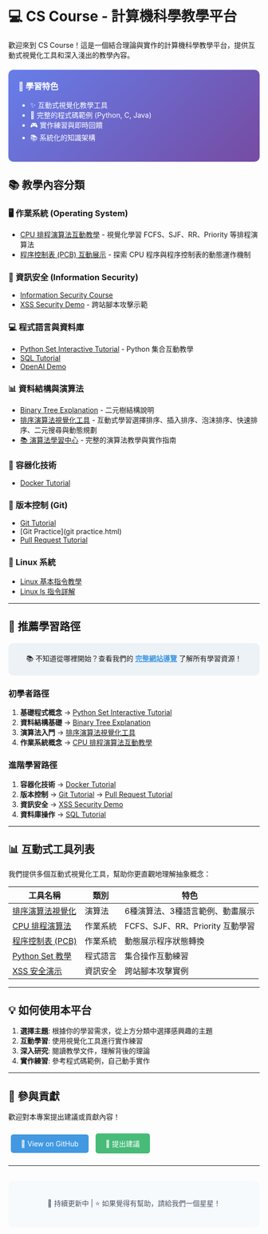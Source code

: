 # 💻 CS Course - 計算機科學教學平台

歡迎來到 CS Course！這是一個結合理論與實作的計算機科學教學平台，提供互動式視覺化工具和深入淺出的教學內容。

<div style="background: linear-gradient(135deg, #667eea 0%, #764ba2 100%); padding: 20px; border-radius: 10px; color: white; margin: 20px 0;">
  <h3 style="color: white; margin-top: 0;">🎯 學習特色</h3>
  <ul style="color: white;">
    <li>✨ 互動式視覺化教學工具</li>
    <li>📝 完整的程式碼範例 (Python, C, Java)</li>
    <li>🎮 實作練習與即時回饋</li>
    <li>📚 系統化的知識架構</li>
  </ul>
</div>

## 📚 教學內容分類

### 🖥️ 作業系統 (Operating System)
- [CPU 排程演算法互動教學](cpu_Scheduling.html) - 視覺化學習 FCFS、SJF、RR、Priority 等排程演算法
- [程序控制表 (PCB) 互動展示](cpu_pcb.html) - 探索 CPU 程序與程序控制表的動態運作機制

### 🔐 資訊安全 (Information Security)
- [Information Security Course](Information_Security_Course.md)
- [XSS Security Demo](xss-security-demo.html) - 跨站腳本攻擊示範

### 💻 程式語言與資料庫
- [Python Set Interactive Tutorial](python-set.html) - Python 集合互動教學
- [SQL Tutorial](SQL_Tutorial.md)
- [OpenAI Demo](OpenAI_Demo.ipynb)

### 📊 資料結構與演算法
- [Binary Tree Explanation](Binary_Tree_Explanation.md) - 二元樹結構說明
- [排序演算法視覺化工具](Sorting_algorithm.html) - 互動式學習選擇排序、插入排序、泡沫排序、快速排序、二元搜尋與動態規劃
- [📚 演算法學習中心](algorithms/) - 完整的演算法教學與實作指南

### 🐳 容器化技術
- [Docker Tutorial](Docker_Tutorial.md)

### 🔧 版本控制 (Git)
- [Git Tutorial](Git_Tutorial.md)
- [Git Practice](git practice.html)
- [Pull Request Tutorial](Pull_Request_Tutorial.md)

### 🐧 Linux 系統
- [Linux 基本指令教學](Linus基本指令.md)
- [Linux ls 指令詳解](linux_ls.html)

---

## 🚀 推薦學習路徑

<div style="background: #edf2f7; padding: 20px; border-radius: 10px; margin: 20px 0;">
  <p style="text-align: center; margin: 0;">
    📚 不知道從哪裡開始？查看我們的 
    <a href="sitemap/" style="font-weight: 600; color: #4299e1;">完整網站導覽</a> 
    了解所有學習資源！
  </p>
</div>

### 初學者路徑
1. **基礎程式概念** → [Python Set Interactive Tutorial](python-set.html)
2. **資料結構基礎** → [Binary Tree Explanation](Binary_Tree_Explanation.md)
3. **演算法入門** → [排序演算法視覺化工具](Sorting_algorithm.html)
4. **作業系統概念** → [CPU 排程演算法互動教學](cpu_Scheduling.html)

### 進階學習路徑
1. **容器化技術** → [Docker Tutorial](Docker_Tutorial.md)
2. **版本控制** → [Git Tutorial](Git_Tutorial.md) → [Pull Request Tutorial](Pull_Request_Tutorial.md)
3. **資訊安全** → [XSS Security Demo](xss-security-demo.html)
4. **資料庫操作** → [SQL Tutorial](SQL_Tutorial.md)

---

## 📊 互動式工具列表

我們提供多個互動式視覺化工具，幫助你更直觀地理解抽象概念：

| 工具名稱 | 類別 | 特色 |
|---------|------|------|
| [排序演算法視覺化](Sorting_algorithm.html) | 演算法 | 6種演算法、3種語言範例、動畫展示 |
| [CPU 排程演算法](cpu_Scheduling.html) | 作業系統 | FCFS、SJF、RR、Priority 互動學習 |
| [程序控制表 (PCB)](cpu_pcb.html) | 作業系統 | 動態展示程序狀態轉換 |
| [Python Set 教學](python-set.html) | 程式語言 | 集合操作互動練習 |
| [XSS 安全演示](xss-security-demo.html) | 資訊安全 | 跨站腳本攻擊實例 |

---

## 💡 如何使用本平台

1. **選擇主題**: 根據你的學習需求，從上方分類中選擇感興趣的主題
2. **互動學習**: 使用視覺化工具進行實作練習
3. **深入研究**: 閱讀教學文件，理解背後的理論
4. **實作練習**: 參考程式碼範例，自己動手實作

---

## 🤝 參與貢獻

歡迎對本專案提出建議或貢獻內容！

<a href="https://github.com/willismax/CS_Course" class="btn btn-primary" style="display: inline-block; padding: 10px 20px; background: #4299e1; color: white; text-decoration: none; border-radius: 5px; margin: 10px 5px;">📂 View on GitHub</a>
<a href="https://github.com/willismax/CS_Course/issues" class="btn btn-secondary" style="display: inline-block; padding: 10px 20px; background: #48bb78; color: white; text-decoration: none; border-radius: 5px; margin: 10px 5px;">💬 提出建議</a>

---

<div style="text-align: center; padding: 20px; background: #f7fafc; border-radius: 10px; margin-top: 30px;">
  <p style="color: #4a5568; font-size: 14px;">
    📖 持續更新中 | ⭐ 如果覺得有幫助，請給我們一個星星！
  </p>
</div>
